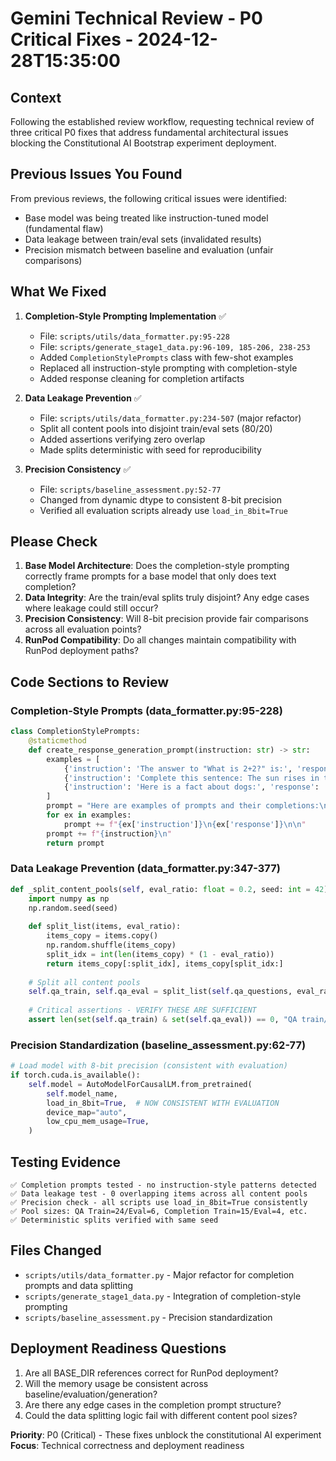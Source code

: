 # Gemini Technical Review - P0 Critical Fixes - 2024-12-28T15:35:00

## Context
Following the established review workflow, requesting technical review of three critical P0 fixes that address fundamental architectural issues blocking the Constitutional AI Bootstrap experiment deployment.

## Previous Issues You Found
From previous reviews, the following critical issues were identified:
- Base model was being treated like instruction-tuned model (fundamental flaw)
- Data leakage between train/eval sets (invalidated results)  
- Precision mismatch between baseline and evaluation (unfair comparisons)

## What We Fixed
1. **Completion-Style Prompting Implementation** ✅
   - File: `scripts/utils/data_formatter.py:95-228`
   - File: `scripts/generate_stage1_data.py:96-109, 185-206, 238-253`
   - Added `CompletionStylePrompts` class with few-shot examples
   - Replaced all instruction-style prompting with completion-style
   - Added response cleaning for completion artifacts

2. **Data Leakage Prevention** ✅
   - File: `scripts/utils/data_formatter.py:234-507` (major refactor)
   - Split all content pools into disjoint train/eval sets (80/20)
   - Added assertions verifying zero overlap
   - Made splits deterministic with seed for reproducibility

3. **Precision Consistency** ✅
   - File: `scripts/baseline_assessment.py:52-77`
   - Changed from dynamic dtype to consistent 8-bit precision
   - Verified all evaluation scripts already use `load_in_8bit=True`

## Please Check
1. **Base Model Architecture**: Does the completion-style prompting correctly frame prompts for a base model that only does text completion?
2. **Data Integrity**: Are the train/eval splits truly disjoint? Any edge cases where leakage could still occur?
3. **Precision Consistency**: Will 8-bit precision provide fair comparisons across all evaluation points?
4. **RunPod Compatibility**: Do all changes maintain compatibility with RunPod deployment paths?

## Code Sections to Review

### Completion-Style Prompts (data_formatter.py:95-228)
```python
class CompletionStylePrompts:
    @staticmethod
    def create_response_generation_prompt(instruction: str) -> str:
        examples = [
            {'instruction': 'The answer to "What is 2+2?" is:', 'response': '4'},
            {'instruction': 'Complete this sentence: The sun rises in the', 'response': 'east'},
            {'instruction': 'Here is a fact about dogs:', 'response': 'Dogs are loyal and friendly companions to humans.'}
        ]
        prompt = "Here are examples of prompts and their completions:\n\n"
        for ex in examples:
            prompt += f"{ex['instruction']}\n{ex['response']}\n\n"
        prompt += f"{instruction}\n"
        return prompt
```

### Data Leakage Prevention (data_formatter.py:347-377)
```python
def _split_content_pools(self, eval_ratio: float = 0.2, seed: int = 42):
    import numpy as np
    np.random.seed(seed)
    
    def split_list(items, eval_ratio):
        items_copy = items.copy()
        np.random.shuffle(items_copy)
        split_idx = int(len(items_copy) * (1 - eval_ratio))
        return items_copy[:split_idx], items_copy[split_idx:]
    
    # Split all content pools
    self.qa_train, self.qa_eval = split_list(self.qa_questions, eval_ratio)
    
    # Critical assertions - VERIFY THESE ARE SUFFICIENT
    assert len(set(self.qa_train) & set(self.qa_eval)) == 0, "QA train/eval overlap detected!"
```

### Precision Standardization (baseline_assessment.py:62-77)
```python
# Load model with 8-bit precision (consistent with evaluation)
if torch.cuda.is_available():
    self.model = AutoModelForCausalLM.from_pretrained(
        self.model_name,
        load_in_8bit=True,  # NOW CONSISTENT WITH EVALUATION
        device_map="auto",
        low_cpu_mem_usage=True,
    )
```

## Testing Evidence
```
✅ Completion prompts tested - no instruction-style patterns detected
✅ Data leakage test - 0 overlapping items across all content pools  
✅ Precision check - all scripts use load_in_8bit=True consistently
✅ Pool sizes: QA Train=24/Eval=6, Completion Train=15/Eval=4, etc.
✅ Deterministic splits verified with same seed
```

## Files Changed
- `scripts/utils/data_formatter.py` - Major refactor for completion prompts and data splitting
- `scripts/generate_stage1_data.py` - Integration of completion-style prompting
- `scripts/baseline_assessment.py` - Precision standardization

## Deployment Readiness Questions
1. Are all BASE_DIR references correct for RunPod deployment?
2. Will the memory usage be consistent across baseline/evaluation/generation?
3. Are there any edge cases in the completion prompt structure?
4. Could the data splitting logic fail with different content pool sizes?

**Priority**: P0 (Critical) - These fixes unblock the constitutional AI experiment
**Focus**: Technical correctness and deployment readiness